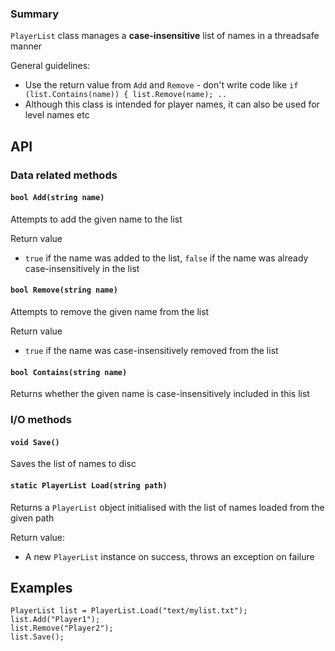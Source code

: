 ### Summary

`PlayerList` class manages a **case-insensitive** list of names in a threadsafe manner

General guidelines:
- Use the return value from `Add` and `Remove` - don't write code like `if (list.Contains(name)) { list.Remove(name); ..`
- Although this class is intended for player names, it can also be used for level names etc

## API

### Data related methods

#### `bool Add(string name)`

Attempts to add the given name to the list

Return value
- `true` if the name was added to the list, `false` if the name was already case-insensitively in the list

#### `bool Remove(string name)`

Attempts to remove the given name from the list

Return value
- `true` if the name was case-insensitively removed from the list

#### `bool Contains(string name)`

Returns whether the given name is case-insensitively included in this list

### I/O methods

#### `void Save()`

Saves the list of names to disc

#### `static PlayerList Load(string path)`

Returns a `PlayerList` object initialised with the list of names loaded from the given path

Return value:
- A new `PlayerList` instance on success, throws an exception on failure

## Examples

```CSharp
PlayerList list = PlayerList.Load("text/mylist.txt");
list.Add("Player1");
list.Remove("Player2");
list.Save();
```
